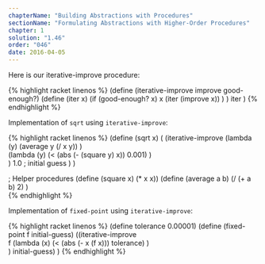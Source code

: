 ```yaml
---
chapterName: "Building Abstractions with Procedures"
sectionName: "Formulating Abstractions with Higher-Order Procedures"
chapter: 1
solution: "1.46"
order: "046"
date: 2016-04-05
---
```


Here is our iterative-improve procedure:

{% highlight racket linenos %}
(define (iterative-improve improve good-enough?)
   (define (iter x)
       (if (good-enough? x)
           x
           (iter (improve x))
       )
   )
   iter
)
{% endhighlight %}


Implementation of `sqrt` using `iterative-improve`:

{% highlight racket linenos %}
(define (sqrt x)
   (
       (iterative-improve
            (lambda (y)
                     (average y (/ x y))
            )   
            (lambda (y)
                     (< (abs (- (square y) x)) 0.001)
            )  
       )
       1.0 ; initial guess
   )
)

; Helper procedures
(define (square x) (* x x))
(define (average a b)
    (/ (+ a b) 2)
)  
{% endhighlight %}

Implementation of `fixed-point` using `iterative-improve`:

{% highlight racket linenos %}
(define tolerance 0.00001)
(define (fixed-point f initial-guess)
  ((iterative-improve  
          f 
          (lambda (x)
                  (< (abs (- x (f x))) tolerance)
          )          
  ) initial-guess)
)
{% endhighlight %}
